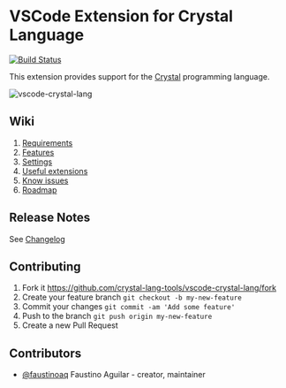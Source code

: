 # VSCode Extension for Crystal Language

[![Build Status](https://travis-ci.org/crystal-lang-tools/vscode-crystal-lang.svg?branch=add-tests)](https://travis-ci.org/crystal-lang-tools/vscode-crystal-lang)

This extension provides support for the [Crystal](https://github.com/crystal-lang) programming language.

![vscode-crystal-lang](https://i.imgur.com/ZxIsOWB.gif)

## Wiki

1. [Requirements](https://github.com/crystal-lang-tools/vscode-crystal-lang/wiki/Requirements)
2. [Features](https://github.com/crystal-lang-tools/vscode-crystal-lang/wiki/Features)
3. [Settings](https://github.com/crystal-lang-tools/vscode-crystal-lang/wiki/Settings)
4. [Useful extensions](https://github.com/crystal-lang-tools/vscode-crystal-lang/wiki/Useful-extensions)
5. [Know issues](https://github.com/crystal-lang-tools/vscode-crystal-lang/wiki/Known-Issues)
6. [Roadmap](https://github.com/crystal-lang-tools/vscode-crystal-lang/wiki/Roadmap)

## Release Notes

See [Changelog](https://github.com/crystal-lang-tools/vscode-crystal-lang/blob/master/CHANGELOG.md)

## Contributing

1. Fork it https://github.com/crystal-lang-tools/vscode-crystal-lang/fork
2. Create your feature branch `git checkout -b my-new-feature`
3. Commit your changes `git commit -am 'Add some feature'`
4. Push to the branch `git push origin my-new-feature`
5. Create a new Pull Request

## Contributors

- [@faustinoaq](https://github.com/faustinoaq) Faustino Aguilar - creator, maintainer
